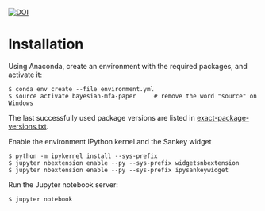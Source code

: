 [![DOI](https://zenodo.org/badge/DOI/10.5281/zenodo.581183.svg)](https://doi.org/10.5281/zenodo.581183)

# Installation

Using Anaconda, create an environment with the required packages, and activate it:

```shell
$ conda env create --file environment.yml
$ source activate bayesian-mfa-paper     # remove the word "source" on Windows
```

The last successfully used package versions are listed in
[exact-package-versions.txt](exact-package-versions.txt).

Enable the environment IPython kernel and the Sankey widget

```shell
$ python -m ipykernel install --sys-prefix
$ jupyter nbextension enable --py --sys-prefix widgetsnbextension
$ jupyter nbextension enable --py --sys-prefix ipysankeywidget
```

Run the Jupyter notebook server:

```shell
$ jupyter notebook
```
